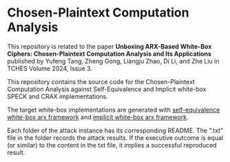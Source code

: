# Chosen-Plaintext Computation Analysis

This repository is related to the paper **Unboxing ARX-Based White-Box Ciphers: Chosen-Plaintext Computation Analysis and Its Applications** published by Yufeng Tang, Zheng Gong, Liangju Zhao, Di Li, and Zhe Liu in TCHES Volume 2024, Issue 3.

This repository contains the source code for the Chosen-Plaintext Computation Analysis against Self-Equivalence and Implicit white-box SPECK and CRAX implementations.

The target white-box implementations are generated with [self-equivalence white-box arx framework](https://github.com/jvdsn/white-box-speck) and [implicit white-box arx framework](https://github.com/ranea/whiteboxarx).

Each folder of the attack instance has its corresponding README. The ".txt" file in the folder records the attack results. If the executive outcome is equal (or similar) to the content in the txt file, it implies a successful reproduced result.